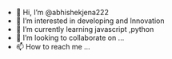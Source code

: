 - 👋 Hi, I’m @abhishekjena222
- 👀 I’m interested in developing and Innovation
- 🌱 I’m currently learning javascript ,python
- 💞️ I’m looking to collaborate on ...
- 📫 How to reach me ...

<!---
abhishekjena222/abhishekjena222 is a ✨ special ✨ repository because its `README.md` (this file) appears on your GitHub profile.
You can click the Preview link to take a look at your changes.
--->
